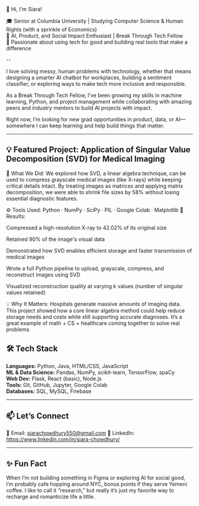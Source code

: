  👋 Hi, I'm Siara!

🎓 Senior at Columbia University | Studying Computer Science & Human Rights (with a sprinkle of Economics)  
🤖 AI, Product, and Social Impact Enthusiast | Break Through Tech Fellow  
🌱 Passionate about using tech for good and building real tools that make a difference  

--

I love solving messy, human problems with technology, whether that means designing a smarter AI chatbot for workplaces, building a sentiment classifier, or exploring ways to make tech more inclusive and responsible.

As a Break Through Tech Fellow, I’ve been growing my skills in machine learning, Python, and project management while collaborating with amazing peers and industry mentors to build AI projects with impact.  

Right now, I’m looking for new grad opportunities in product, data, or AI—somewhere I can keep learning and help build things that matter. 

---

## 💡 Featured Project: Application of Singular Value Decomposition (SVD) for Medical Imaging
🧠 What We Did:
We explored how SVD, a linear algebra technique, can be used to compress grayscale medical images (like X-rays) while keeping critical details intact. By treating images as matrices and applying matrix decomposition, we were able to shrink file sizes by 58% without losing essential diagnostic features.

⚙️ Tools Used: Python · NumPy · SciPy · PIL · Google Colab · Matplotlib
🧪 Results:

Compressed a high-resolution X-ray to 42.02% of its original size

Retained 90% of the image's visual data

Demonstrated how SVD enables efficient storage and faster transmission of medical images

Wrote a full Python pipeline to upload, grayscale, compress, and reconstruct images using SVD

Visualized reconstruction quality at varying k values (number of singular values retained)

💡 Why It Matters:
Hospitals generate massive amounts of imaging data. This project showed how a core linear algebra method could help reduce storage needs and costs while still supporting accurate diagnoses. It’s a great example of math + CS + healthcare coming together to solve real problems.



## 🛠 Tech Stack

**Languages:** Python, Java, HTML/CSS, JavaScript  
**ML & Data Science:** Pandas, NumPy, scikit-learn, TensorFlow, spaCy  
**Web Dev:** Flask, React (basic), Node.js  
**Tools:** Git, GitHub, Jupyter, Google Colab  
**Databases:** SQL, MySQL, Firebase  

---
## 📫 Let’s Connect

📧 Email: siarachowdhury550@gmail.com
💼 LinkedIn: https://www.linkedin.com/in/siara-chowdhury/


---

## ✨ Fun Fact

When I’m not building something in Figma or exploring AI for social good, I’m probably cafe hopping around NYC, bonus points if they serve Yemeni coffee. I like to call it “research,” but really it’s just my favorite way to recharge and romanticize life a little. 
